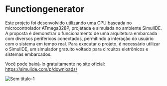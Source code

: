 # Functiongenerator
Este projeto foi desenvolvido utilizando uma CPU baseada no microcontrolador ATmega328P, projetada e simulada no ambiente SimulIDE. A proposta é demonstrar o funcionamento de uma arquitetura embarcada com diversos periféricos conectados, permitindo a interação do usuário com o sistema em tempo real.
Para executar o projeto, é necessário utilizar o SimulIDE, um simulador gratuito voltado para circuitos eletrônicos e sistemas embarcados.

Você pode baixá-lo gratuitamente no site oficial: https://simulide.com/p/downloads/

![Sem título-1](https://github.com/user-attachments/assets/3d961b83-1f1e-4424-b1d4-4e2bc2262703)
